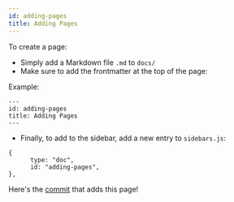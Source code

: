 ```yaml
---
id: adding-pages
title: Adding Pages
---
```


To create a page:

- Simply add a Markdown file `.md` to `docs/`
- Make sure to add the frontmatter at the top of the page:

Example:

```
---
id: adding-pages
title: Adding Pages
---
```
- Finally, to add to the sidebar, add a new entry to `sidebars.js`:

```
{
      type: "doc",
      id: "adding-pages",
},
```

Here's the [commit](https://github.com/SanketDG/tinysaurus/commit/f7af055a85d51c26a0175fa23b45c6f58e3a1b5e) that adds this page!
